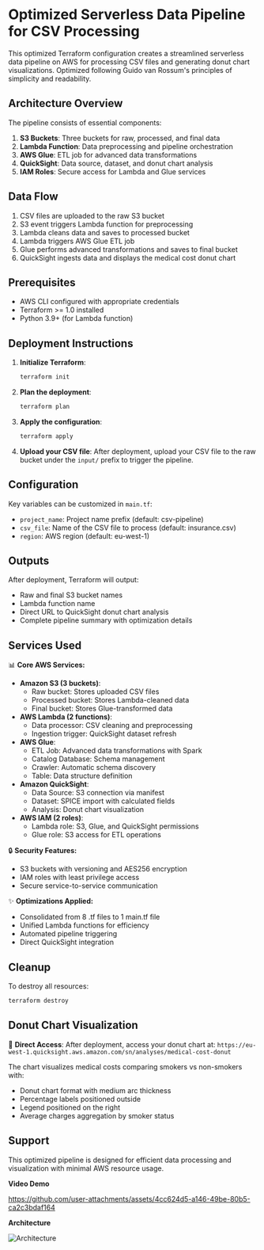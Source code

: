# Optimized Serverless Data Pipeline for CSV Processing

This optimized Terraform configuration creates a streamlined serverless data pipeline on AWS for processing CSV files and generating donut chart visualizations. Optimized following Guido van Rossum's principles of simplicity and readability.

## Architecture Overview

The pipeline consists of essential components:

1. **S3 Buckets**: Three buckets for raw, processed, and final data
2. **Lambda Function**: Data preprocessing and pipeline orchestration
3. **AWS Glue**: ETL job for advanced data transformations
4. **QuickSight**: Data source, dataset, and donut chart analysis
5. **IAM Roles**: Secure access for Lambda and Glue services

## Data Flow

1. CSV files are uploaded to the raw S3 bucket
2. S3 event triggers Lambda function for preprocessing
3. Lambda cleans data and saves to processed bucket
4. Lambda triggers AWS Glue ETL job
5. Glue performs advanced transformations and saves to final bucket
6. QuickSight ingests data and displays the medical cost donut chart

## Prerequisites

- AWS CLI configured with appropriate credentials
- Terraform >= 1.0 installed
- Python 3.9+ (for Lambda function)

## Deployment Instructions

1. **Initialize Terraform**:
   ```bash
   terraform init
   ```

2. **Plan the deployment**:
   ```bash
   terraform plan
   ```

3. **Apply the configuration**:
   ```bash
   terraform apply
   ```

4. **Upload your CSV file**:
   After deployment, upload your CSV file to the raw bucket under the `input/` prefix to trigger the pipeline.

## Configuration

Key variables can be customized in `main.tf`:

- `project_name`: Project name prefix (default: csv-pipeline)
- `csv_file`: Name of the CSV file to process (default: insurance.csv)
- `region`: AWS region (default: eu-west-1)

## Outputs

After deployment, Terraform will output:
- Raw and final S3 bucket names
- Lambda function name
- Direct URL to QuickSight donut chart analysis
- Complete pipeline summary with optimization details

## Services Used

📊 **Core AWS Services:**
- **Amazon S3 (3 buckets)**:
  - Raw bucket: Stores uploaded CSV files
  - Processed bucket: Stores Lambda-cleaned data
  - Final bucket: Stores Glue-transformed data
- **AWS Lambda (2 functions)**:
  - Data processor: CSV cleaning and preprocessing
  - Ingestion trigger: QuickSight dataset refresh
- **AWS Glue**:
  - ETL Job: Advanced data transformations with Spark
  - Catalog Database: Schema management
  - Crawler: Automatic schema discovery
  - Table: Data structure definition
- **Amazon QuickSight**:
  - Data Source: S3 connection via manifest
  - Dataset: SPICE import with calculated fields
  - Analysis: Donut chart visualization
- **AWS IAM (2 roles)**:
  - Lambda role: S3, Glue, and QuickSight permissions
  - Glue role: S3 access for ETL operations

🔒 **Security Features:**
- S3 buckets with versioning and AES256 encryption
- IAM roles with least privilege access
- Secure service-to-service communication

✨ **Optimizations Applied:**
- Consolidated from 8 .tf files to 1 main.tf file
- Unified Lambda functions for efficiency
- Automated pipeline triggering
- Direct QuickSight integration

## Cleanup

To destroy all resources:
```bash
terraform destroy
```

## Donut Chart Visualization

🎯 **Direct Access**: After deployment, access your donut chart at:
`https://eu-west-1.quicksight.aws.amazon.com/sn/analyses/medical-cost-donut`


The chart visualizes medical costs comparing smokers vs non-smokers with:
- Donut chart format with medium arc thickness
- Percentage labels positioned outside
- Legend positioned on the right
- Average charges aggregation by smoker status

## Support
This optimized pipeline is designed for efficient data processing and visualization with minimal AWS resource usage.


**Video Demo**

https://github.com/user-attachments/assets/4cc624d5-a146-49be-80b5-ca2c3bdaf164


**Architecture**

![Architecture](https://github.com/user-attachments/assets/875fb2da-2748-4e03-aa86-5a93c7f7fa91)



